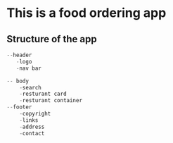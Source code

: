 # This is a food ordering app

## Structure of the app

```cpp
--header
   -logo
   -nav bar

-- body
    -search
    -resturant card
    -resturant container
--footer
    -copyright
    -links
    -address
    -contact
```
